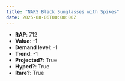 ```yaml
---
title: "NARS Black Sunglasses with Spikes"
date: 2025-08-06T00:00:00Z
---
```

- **RAP**: 712
- **Value**: -1
- **Demand level**: -1
- **Trend**: -1
- **Projected?**: True
- **Hyped?**: True
- **Rare?**: True
